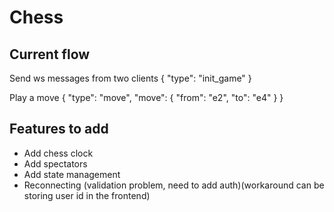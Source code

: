 # Chess

## Current flow
Send ws messages from two clients
{
  "type": "init_game"
}

Play a move
{
  "type": "move",
  "move": {
    "from": "e2",
    "to": "e4"
  }
}

## Features to add
- Add chess clock
- Add spectators
- Add state management
- Reconnecting (validation problem, need to add auth)(workaround can be storing user id in the frontend)